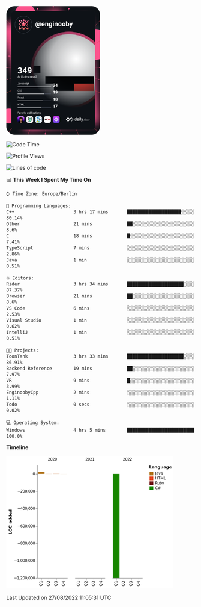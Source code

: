 <a href="https://app.daily.dev/DailyDevTips"><img src="https://github.com/enginooby/enginooby/blob/master/devcard.svg" width="250" alt="enginooby's Dev Card"/></a>


<!--START_SECTION:waka-->
![Code Time](http://img.shields.io/badge/Code%20Time-6%20hrs%2026%20mins-blue)

![Profile Views](http://img.shields.io/badge/Profile%20Views-96-blue)

![Lines of code](https://img.shields.io/badge/From%20Hello%20World%20I%27ve%20Written--1%20Million%20lines%20of%20code-blue)

📊 **This Week I Spent My Time On** 

```text
⌚︎ Time Zone: Europe/Berlin

💬 Programming Languages: 
C++                      3 hrs 17 mins       ████████████████████░░░░░   80.14% 
Other                    21 mins             ██░░░░░░░░░░░░░░░░░░░░░░░   8.6% 
C                        18 mins             █░░░░░░░░░░░░░░░░░░░░░░░░   7.41% 
TypeScript               7 mins              ░░░░░░░░░░░░░░░░░░░░░░░░░   2.86% 
Java                     1 min               ░░░░░░░░░░░░░░░░░░░░░░░░░   0.51%

🔥 Editors: 
Rider                    3 hrs 34 mins       █████████████████████░░░░   87.37% 
Browser                  21 mins             ██░░░░░░░░░░░░░░░░░░░░░░░   8.6% 
VS Code                  6 mins              ░░░░░░░░░░░░░░░░░░░░░░░░░   2.53% 
Visual Studio            1 min               ░░░░░░░░░░░░░░░░░░░░░░░░░   0.62% 
IntelliJ                 1 min               ░░░░░░░░░░░░░░░░░░░░░░░░░   0.51%

🐱‍💻 Projects: 
ToonTank                 3 hrs 33 mins       █████████████████████░░░░   86.91% 
Backend Reference        19 mins             ██░░░░░░░░░░░░░░░░░░░░░░░   7.97% 
VR                       9 mins              █░░░░░░░░░░░░░░░░░░░░░░░░   3.99% 
EnginoobyCpp             2 mins              ░░░░░░░░░░░░░░░░░░░░░░░░░   1.11% 
Todo                     0 secs              ░░░░░░░░░░░░░░░░░░░░░░░░░   0.02%

💻 Operating System: 
Windows                  4 hrs 5 mins        █████████████████████████   100.0%

```

**Timeline**

![Chart not found](https://raw.githubusercontent.com/enginooby/enginooby/main/charts/bar_graph.png) 


 Last Updated on 27/08/2022 11:05:31 UTC
<!--END_SECTION:waka-->
